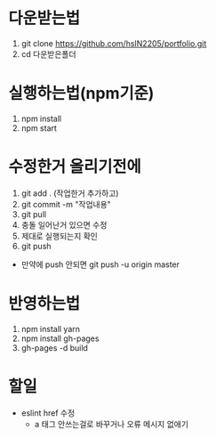 # 다운받는법

1. git clone https://github.com/hsIN2205/portfolio.git
2. cd 다운받은폴더


# 실행하는법(npm기준)

1. npm install
2. npm start


# 수정한거 올리기전에

1. git add . (작업한거 추가하고)
2. git commit -m "작업내용"
3. git pull
4. 충돌 일어난거 있으면 수정
5. 제대로 실행되는지 확인
6. git push
  - 만약에 push 안되면 git push -u origin master


# 반영하는법

1. npm install yarn
2. npm install gh-pages
3. gh-pages -d build


# 할일

- eslint href 수정
  - a 태그 안쓰는걸로 바꾸거나 오류 메시지 없애기
